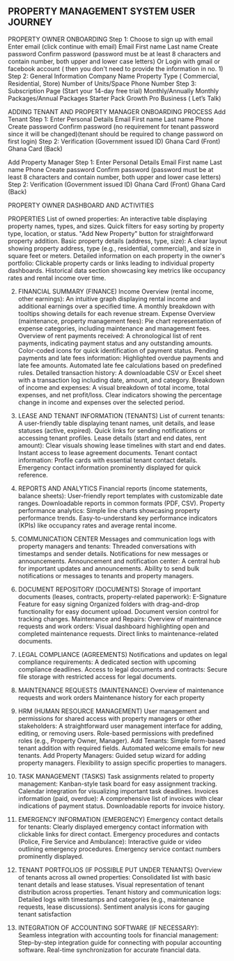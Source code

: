 PROPERTY MANAGEMENT SYSTEM USER JOURNEY
--------------------------------------
PROPERTY OWNER ONBOARDING
Step 1: 
 Choose to sign up with email
Enter email (click continue with email)
Email
First name
Last name
Create password
Confirm password (password must be at least 8 characters and contain number, both upper and lower case letters)
Or Login with gmail or facebook account ( then you don't need to provide the information in no. 1)
Step 2:
General Information
Company Name
Property Type ( Commercial, Residential, Store)
Number of Units/Space
Phone Number
Step 3:
Subscription Page (Start your 14-day free trial)
Monthly/Annually
Monthly Packages/Annual Packages
Starter Pack
Growth
Pro
Business ( Let’s Talk)

ADDING TENANT AND PROPERTY MANAGER ONBOARDING PROCESS
Add Tenant
Step 1:
Enter Personal Details
Email
First name
Last name
Phone
Create password
Confirm password (no requirement for tenant password since it will be changed)(tenant should be required to change password on first login)
Step 2:
Verification (Government issued ID)
Ghana Card (Front)
Ghana Card (Back)
 
Add Property Manager
Step 1:
Enter Personal Details
Email
First name
Last name
Phone
Create password
Confirm password (password must be at least 8 characters and contain number, both upper and lower case letters)
Step 2:
Verification (Government issued ID)
Ghana Card (Front)
Ghana Card (Back)

PROPERTY OWNER DASHBOARD AND ACTIVITIES

PROPERTIES
List of owned properties:
An interactive table displaying property names, types, and sizes.
Quick filters for easy sorting by property type, location, or status.
 "Add New Property" button for straightforward property addition.
Basic property details (address, type, size):
A clear layout showing property address, type (e.g., residential, commercial), and size in square feet or meters.
Detailed information on each property in the owner's portfolio:
Clickable property cards or links leading to individual property dashboards.
 Historical data section showcasing key metrics like occupancy rates and rental income over time.

2. FINANCIAL SUMMARY (FINANCE)
Income Overview (rental income, other earnings):
An intuitive graph displaying rental income and additional earnings over a specified time.
A monthly breakdown with tooltips showing details for each revenue stream.
Expense Overview (maintenance, property management fees):
Pie chart representation of expense categories, including maintenance and management fees.
Overview of rent payments received:
A chronological list of rent payments, indicating payment status and any outstanding amounts.
Color-coded icons for quick identification of payment status.
Pending payments and late fees information:
Highlighted overdue payments and late fee amounts.
Automated late fee calculations based on predefined rules.
Detailed transaction history:
A downloadable CSV or Excel sheet with a transaction log including date, amount, and category.
Breakdown of income and expenses:
A visual breakdown of total income, total expenses, and net profit/loss.
Clear indicators showing the percentage change in income and expenses over the selected period.

3. LEASE AND TENANT INFORMATION (TENANTS)
List of current tenants:
A user-friendly table displaying tenant names, unit details, and lease statuses (active, expired).
Quick links for sending notifications or accessing tenant profiles.
Lease details (start and end dates, rent amount):
Clear visuals showing lease timelines with start and end dates.
Instant access to lease agreement documents.
Tenant contact information:
Profile cards with essential tenant contact details.
Emergency contact information prominently displayed for quick reference.

 4. REPORTS AND ANALYTICS
Financial reports (income statements, balance sheets):
User-friendly report templates with customizable date ranges.
Downloadable reports in common formats (PDF, CSV).
Property performance analytics:
Simple line charts showcasing property performance trends.
Easy-to-understand key performance indicators (KPIs) like occupancy rates and average rental income.

5. COMMUNICATION CENTER
Messages and communication logs with property managers and tenants:
Threaded conversations with timestamps and sender details.
Notifications for new messages or announcements.
Announcement and notification center:
A central hub for important updates and announcements.
Ability to send bulk notifications or messages to tenants and property managers.

  6. DOCUMENT REPOSITORY (DOCUMENTS)
Storage of important documents (leases, contracts, property-related paperwork):
E-Signature Feature for easy signing
Organized folders with drag-and-drop functionality for easy document upload.
Document version control for tracking changes.
Maintenance and Repairs:
Overview of maintenance requests and work orders:
Visual dashboard highlighting open and completed maintenance requests.
Direct links to maintenance-related documents.

 7. LEGAL COMPLIANCE (AGREEMENTS) 
Notifications and updates on legal compliance requirements:
A dedicated section with upcoming compliance deadlines.
Access to legal documents and contracts:
Secure file storage with restricted access for legal documents.

 8. MAINTENANCE REQUESTS (MAINTENANCE)
Overview of maintenance requests and work orders
Maintenance history for each property

 9. HRM (HUMAN RESOURCE MANAGEMENT)
User management and permissions for shared access with property managers or other stakeholders:
A straightforward user management interface for adding, editing, or removing users.
Role-based permissions with predefined roles (e.g., Property Owner, Manager).
Add Tenants:
Simple form-based tenant addition with required fields.
Automated welcome emails for new tenants.
Add Property Managers:
Guided setup wizard for adding property managers.
Flexibility to assign specific properties to managers.

10. TASK MANAGEMENT (TASKS)
Task assignments related to property management:
Kanban-style task board for easy assignment tracking.
Calendar integration for visualizing important task deadlines.
Invoices information (paid, overdue):
A comprehensive list of invoices with clear indications of payment status.
Downloadable reports for invoice history.

 11. EMERGENCY INFORMATION (EMERGENCY)
Emergency contact details for tenants:
Clearly displayed emergency contact information with clickable links for direct contact.
Emergency procedures and contacts (Police, Fire Service and Ambulance):
Interactive guide or video outlining emergency procedures.
Emergency service contact numbers prominently displayed.

12. TENANT PORTFOLIOS (IF POSSIBLE PUT UNDER TENANTS)
Overview of tenants across all owned properties:
Consolidated list with basic tenant details and lease statuses.
Visual representation of tenant distribution across properties.
Tenant history and communication logs:
Detailed logs with timestamps and categories (e.g., maintenance requests, lease discussions).
Sentiment analysis icons for gauging tenant satisfaction
13. INTEGRATION OF ACCOUNTING SOFTWARE (IF NECESSARY):
Seamless integration with accounting tools for financial management:
Step-by-step integration guide for connecting with popular accounting software.
  Real-time synchronization for accurate financial data.

